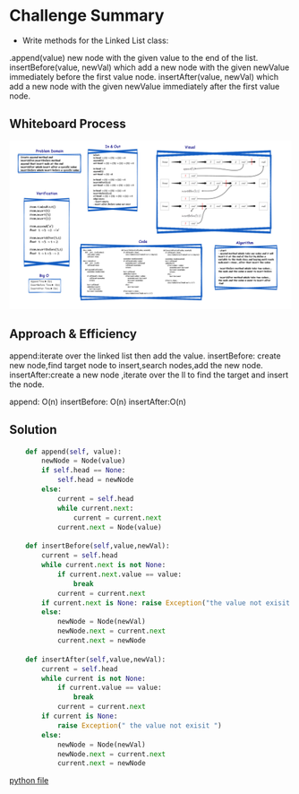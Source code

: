 # Challenge Summary
<!-- Description of the challenge -->
- Write methods for the Linked List class:

.append(value) new node with the given value to the end of the list.
insertBefore(value, newVal) which add a new node with the given newValue immediately before the first value node.
insertAfter(value, newVal) which add a new node with the given newValue immediately after the first value node.

## Whiteboard Process
<!-- Embedded whiteboard image -->
![ch06](../whiteboard/ch6Remake.jpg)

## Approach & Efficiency
<!-- What approach did you take? Why? What is the Big O space/time for this approach? -->
append:iterate over the linked list then add the value.
insertBefore: create new node,find target node to insert,search nodes,add the new node.
insertAfter:create a new node ,iterate over the ll to find the target and insert the node.

append: O(n) insertBefore: O(n) insertAfter:O(n)

## Solution
<!-- Show how to run your code, and examples of it in action -->

```py
    def append(self, value):
        newNode = Node(value)
        if self.head == None:
            self.head = newNode
        else:
            current = self.head
            while current.next:
                current = current.next
            current.next = Node(value)

    def insertBefore(self,value,newVal):
        current = self.head
        while current.next is not None:
            if current.next.value == value:
                break
            current = current.next
        if current.next is None: raise Exception("the value not exisit ")
        else:
            newNode = Node(newVal)
            newNode.next = current.next
            current.next = newNode

    def insertAfter(self,value,newVal):
        current = self.head
        while current is not None:
            if current.value == value:
                break
            current = current.next
        if current is None:
            raise Exception(" the value not exisit ")
        else:
            newNode = Node(newVal)
            newNode.next = current.next
            current.next = newNode
```

[python file](./linked_list_insertions/linked_list.py)
